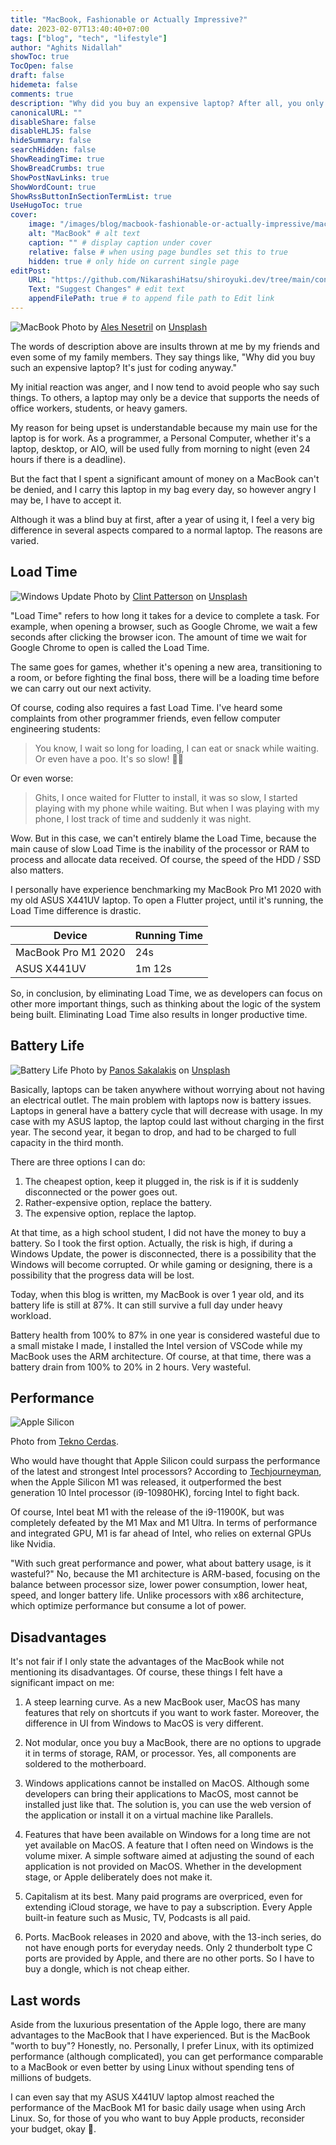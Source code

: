 ```yaml
---
title: "MacBook, Fashionable or Actually Impressive?"
date: 2023-02-07T13:40:40+07:00
tags: ["blog", "tech", "lifestyle"]
author: "Aghits Nidallah"
showToc: true
TocOpen: false
draft: false
hidemeta: false
comments: true
description: "Why did you buy an expensive laptop? After all, you only use it for coding."
canonicalURL: ""
disableShare: false
disableHLJS: false
hideSummary: false
searchHidden: false
ShowReadingTime: true
ShowBreadCrumbs: true
ShowPostNavLinks: true
ShowWordCount: true
ShowRssButtonInSectionTermList: true
UseHugoToc: true
cover:
    image: "/images/blog/macbook-fashionable-or-actually-impressive/macbook.jpg" # image path/url
    alt: "MacBook" # alt text
    caption: "" # display caption under cover
    relative: false # when using page bundles set this to true
    hidden: true # only hide on current single page
editPost:
    URL: "https://github.com/NikarashiHatsu/shiroyuki.dev/tree/main/content"
    Text: "Suggest Changes" # edit text
    appendFilePath: true # to append file path to Edit link
---
```


![MacBook](/images/blog/macbook-fashionable-or-actually-impressive/macbook.jpg)
Photo by <a href="https://unsplash.com/@alesnesetril?utm_source=unsplash&utm_medium=referral&utm_content=creditCopyText">Ales Nesetril</a> on <a href="https://unsplash.com/photos/Im7lZjxeLhg?utm_source=unsplash&utm_medium=referral&utm_content=creditCopyText">Unsplash</a>

The words of description above are insults thrown at me by my friends and even
some of my family members. They say things like, "Why did you buy such an
expensive laptop? It's just for coding anyway."

My initial reaction was anger, and I now tend to avoid people who say such
things. To others, a laptop may only be a device that supports the needs of
office workers, students, or heavy gamers.

My reason for being upset is understandable because my main use for the laptop
is for work. As a programmer, a Personal Computer, whether it's a laptop,
desktop, or AIO, will be used fully from morning to night (even 24 hours if
there is a deadline).

But the fact that I spent a significant amount of money on a MacBook can't be
denied, and I carry this laptop in my bag every day, so however angry I may be,
I have to accept it.

Although it was a blind buy at first, after a year of using it, I feel a very
big difference in several aspects compared to a normal laptop. The reasons are
varied.

## Load Time

![Windows Update](/images/blog/macbook-fashionable-or-actually-impressive/windows.jpg)
Photo by <a href="https://unsplash.com/es/@cbpsc1?utm_source=unsplash&utm_medium=referral&utm_content=creditCopyText">Clint Patterson</a> on <a href="https://unsplash.com/photos/yGPxCYPS8H4?utm_source=unsplash&utm_medium=referral&utm_content=creditCopyText">Unsplash</a>

"Load Time" refers to how long it takes for a device to complete a task. For
example, when opening a browser, such as Google Chrome, we wait a few seconds
after clicking the browser icon. The amount of time we wait for Google Chrome to
open is called the Load Time.

The same goes for games, whether it's opening a new area, transitioning to a
room, or before fighting the final boss, there will be a loading time before we
can carry out our next activity.

Of course, coding also requires a fast Load Time. I've heard some complaints
from other programmer friends, even fellow computer engineering students:

> You know, I wait so long for loading, I can eat or snack while waiting. Or
> even have a poo. It's so slow! 🤦‍♂️

Or even worse:

> Ghits, I once waited for Flutter to install, it was so slow, I started playing
> with my phone while waiting. But when I was playing with my phone, I lost
> track of time and suddenly it was night.

Wow. But in this case, we can't entirely blame the Load Time, because the main
cause of slow Load Time is the inability of the processor or RAM to process and
allocate data received. Of course, the speed of the HDD / SSD also matters.

I personally have experience benchmarking my MacBook Pro M1 2020 with my old
ASUS X441UV laptop. To open a Flutter project, until it's running, the Load Time
difference is drastic.

| Device | Running Time |
| ------ | ------------ |
| MacBook Pro M1 2020 | 24s |
| ASUS X441UV | 1m 12s |

So, in conclusion, by eliminating Load Time, we as developers can focus on other
more important things, such as thinking about the logic of the system being
built. Eliminating Load Time also results in longer productive time.

## Battery Life

![Battery Life](/images/blog/macbook-fashionable-or-actually-impressive/battery.jpg)
Photo by <a href="https://unsplash.com/@meymigrou?utm_source=unsplash&utm_medium=referral&utm_content=creditCopyText">Panos Sakalakis</a> on <a href="https://unsplash.com/photos/35NiG1dYjtM?utm_source=unsplash&utm_medium=referral&utm_content=creditCopyText">Unsplash</a>

Basically, laptops can be taken anywhere without worrying about not having an
electrical outlet. The main problem with laptops now is battery issues. Laptops
in general have a battery cycle that will decrease with usage. In my case with
my ASUS laptop, the laptop could last without charging in the first year. The
second year, it began to drop, and had to be charged to full capacity in the
third month.

There are three options I can do:
1. The cheapest option, keep it plugged in, the risk is if it is suddenly disconnected or the power goes out.
1. Rather-expensive option, replace the battery.
1. The expensive option, replace the laptop.

At that time, as a high school student, I did not have the money to buy a
battery. So I took the first option. Actually, the risk is high, if during a
Windows Update, the power is disconnected, there is a possibility that the
Windows will become corrupted. Or while gaming or designing, there is a
possibility that the progress data will be lost.

Today, when this blog is written, my MacBook is over 1 year old, and its battery
life is still at 87%. It can still survive a full day under heavy workload.

Battery health from 100% to 87% in one year is considered wasteful due to a
small mistake I made, I installed the Intel version of VSCode while my MacBook
uses the ARM architecture. Of course, at that time, there was a battery drain
from 100% to 20% in 2 hours. Very wasteful.

## Performance

![Apple Silicon](/images/blog/macbook-fashionable-or-actually-impressive/apple-silicon.jpg)

Photo from [Tekno Cerdas](https://teknocerdas.com/berita/chip-m1-apple-silicon-pada-macbook-air-mengalahkan-macbook-pro/).

Who would have thought that Apple Silicon could surpass the performance of the
latest and strongest Intel processors? According to [Techjourneyman](https://techjourneyman.com/blog/apple-silicon-evolution-vs-intel-and-amd/), when the
Apple Silicon M1 was released, it outperformed the best generation 10 Intel
processor (i9-10980HK), forcing Intel to fight back.

Of course, Intel beat M1 with the release of the i9-11900K, but was completely
defeated by the M1 Max and M1 Ultra. In terms of performance and integrated GPU,
M1 is far ahead of Intel, who relies on external GPUs like Nvidia.

"With such great performance and power, what about battery usage, is it
wasteful?" No, because the M1 architecture is ARM-based, focusing on the balance
between processor size, lower power consumption, lower heat, speed, and longer
battery life. Unlike processors with x86 architecture, which optimize
performance but consume a lot of power.

## Disadvantages

It's not fair if I only state the advantages of the MacBook while not mentioning
its disadvantages. Of course, these things I felt have a significant impact on
me:

1. A steep learning curve. As a new MacBook user, MacOS has many features that
   rely on shortcuts if you want to work faster. Moreover, the difference in UI
   from Windows to MacOS is very different.

1. Not modular, once you buy a MacBook, there are no options to upgrade it in
   terms of storage, RAM, or processor. Yes, all components are soldered to the
   motherboard.

1. Windows applications cannot be installed on MacOS. Although some developers
   can bring their applications to MacOS, most cannot be installed just like
   that. The solution is, you can use the web version of the application or
   install it on a virtual machine like Parallels.

1. Features that have been available on Windows for a long time are not yet
   available on MacOS. A feature that I often need on Windows is the volume
   mixer. A simple software aimed at adjusting the sound of each application is
   not provided on MacOS. Whether in the development stage, or Apple
   deliberately does not make it.

1. Capitalism at its best. Many paid programs are overpriced, even for extending
   iCloud storage, we have to pay a subscription. Every Apple built-in feature
   such as Music, TV, Podcasts is all paid.

1. Ports. MacBook releases in 2020 and above, with the 13-inch series, do not
   have enough ports for everyday needs. Only 2 thunderbolt type C ports are
   provided by Apple, and there are no other ports. So I have to buy a dongle,
   which is not cheap either.

## Last words

Aside from the luxurious presentation of the Apple logo, there are many
advantages to the MacBook that I have experienced. But is the MacBook "worth to
buy"? Honestly, no. Personally, I prefer Linux, with its optimized performance
(although complicated), you can get performance comparable to a MacBook or even
better by using Linux without spending tens of millions of budgets.

I can even say that my ASUS X441UV laptop almost reached the performance of the
MacBook M1 for basic daily usage when using Arch Linux. So, for those of you who
want to buy Apple products, reconsider your budget, okay 😬.
